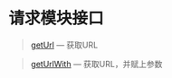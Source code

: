 请求模块接口
============

> [getUrl](http://git.oschina.net/gaoxiang/SE-For-ASP/tree/master/Docs/Api/Router/getUrl.md) &mdash; 获取URL

> [getUrlWith](http://git.oschina.net/gaoxiang/SE-For-ASP/tree/master/Docs/Api/Router/getUrlWith.md) &mdash; 获取URL，并赋上参数